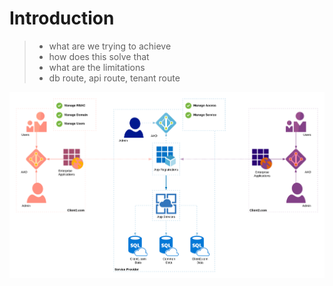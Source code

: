 # Introduction

> - what are we trying to achieve
> - how does this solve that
> - what are the limitations
> - db route, api route, tenant route

![multi tenancy phase 1](.images/multi-tenancy-p1.png)